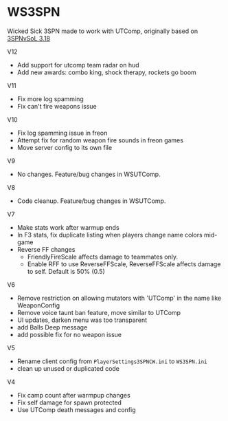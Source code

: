 # WS3SPN
Wicked Sick 3SPN made to work with UTComp, originally based on [3SPNvSoL 3.18](https://github.com/zenakuten/3SPNvSoL) 

V12
- Add support for utcomp team radar on hud
- Add new awards: combo king, shock therapy, rockets go boom

V11
- Fix more log spamming
- Fix can't fire weapons issue

V10
- Fix log spamming issue in freon
- Attempt fix for random weapon fire sounds in freon games
- Move server config to its own file

V9
- No changes.   Feature/bug changes in WSUTComp.

V8
- Code cleanup.  Feature/bug changes in WSUTComp.

V7
- Make stats work after warmup ends
- In F3 stats, fix duplicate listing when players change name colors mid-game
- Reverse FF changes
  * FriendlyFireScale affects damage to teammates only.
  * Enable RFF to use ReverseFFScale, ReverseFFScale affects damage to self. Default is 50% (0.5)

V6 
- Remove restriction on allowing mutators with 'UTComp' in the name like WeaponConfig
- Remove voice taunt ban feature, move similar to UTComp
- UI updates, darken menu was too transparent
- add Balls Deep message
- add possible fix for no weapon issue

V5
- Rename client config from `PlayerSettings3SPNCW.ini` to `WS3SPN.ini`
- clean up unused or duplicated code 

V4 
- Fix camp count after warmpup changes
- Fix self damage for spawn protected
- Use UTComp death messages and config


